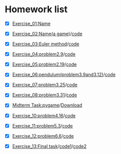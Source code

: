 # Homework list


- [x] [Exercise_01:Name](https://github.com/BoZihao/computationalphysics_N2015301020135/blob/master/name.py)

- [x] [Exercise_02:Name(a game)](http://note.youdao.com/noteshare?id=a5867dbb75b34c55971b6b69bb39a50d)/[code](https://github.com/BoZihao/computationalphysics_N2015301020135/blob/master/123.py)

- [x] [Exercise_03:Euler method](http://note.youdao.com/noteshare?id=b66ae19cfbf827f9c50ffa04377598b3)/[code](https://github.com/BoZihao/computationalphysics_N2015301020135/blob/master/1.3.py)

- [x] [Exercise_04:problem2.9](http://note.youdao.com/noteshare?id=764e03cf15faa6f0c10bc01d97630652)/[code](https://github.com/BoZihao/computationalphysics_N2015301020135/blob/master/chapter2/2.9.py)

- [x] [Exercise_05:problem2.19](http://note.youdao.com/noteshare?id=523aead84fe40b8005da964e666ccf72)/[code](https://github.com/BoZihao/computationalphysics_N2015301020135/blob/master/chapter2/2.19.py)

- [x] [Exercise_06:pendulum(problem3.9and3.12)](http://note.youdao.com/noteshare?id=4c0d4b2ebb039f885e74f3f91dfdfe8a)/[code](https://github.com/BoZihao/computationalphysics_N2015301020135/blob/master/chapter3/3.12.py)

- [x] [Exercise_07:problem3.25](http://note.youdao.com/noteshare?id=28c26139e7093810a53ad0552e9f9970)/[code](https://github.com/BoZihao/computationalphysics_N2015301020135/blob/master/chapter3/3.25.py)

- [x] [Exercise_08:problem3.31](http://note.youdao.com/noteshare?id=a5b4411bf1d3cc0b102c74840600012d)/[code](https://github.com/BoZihao/computationalphysics_N2015301020135/blob/master/chapter3/3.31.py)

- [x] [Midterm Task:pygame](http://note.youdao.com/noteshare?id=db817ce7304a9da262bbd71cbdb6124b)/[Download](https://github.com/BoZihao/computationalphysics_N2015301020135/blob/master/pygame%20V2.2.rar)

- [x] [Exercise_10:problem4.16](http://note.youdao.com/noteshare?id=84f314b6128340b66fb26c961cbf28a9)/[code](https://github.com/BoZihao/computationalphysics_N2015301020135/blob/master/4.16.py)

- [x] [Exercise_11:problem5.3](http://note.youdao.com/noteshare?id=8543247faddb692927a7e6bad883da89)/[code](https://github.com/BoZihao/computationalphysics_N2015301020135/blob/master/5.3.py)

- [x] [Exercise_12:problem6.6](http://note.youdao.com/noteshare?id=b2ff610a0e2244b5aece0cc9a0f8f0bd)/[code](https://github.com/BoZihao/computationalphysics_N2015301020135/blob/master/6.6.py)

- [x] [Exercise_13:Final task](https://github.com/BoZihao/computationalphysics_N2015301020135/blob/master/%E8%AE%A1%E7%AE%97%E7%89%A9%E7%90%86%E6%9C%9F%E6%9C%AB%E4%BD%9C%E4%B8%9A.pdf)/[code1](https://github.com/BoZihao/computationalphysics_N2015301020135/blob/master/%E9%A1%BA%E7%A3%81%E6%80%A7%E7%89%A9%E8%B4%A8%E7%9A%84%E7%A3%81%E5%8C%96%E5%BC%BA%E5%BA%A6.py)/[code2](https://github.com/BoZihao/computationalphysics_N2015301020135/blob/master/%E5%88%86%E5%AD%90%E5%9C%BA%E8%BF%91%E4%BC%BC.py)
